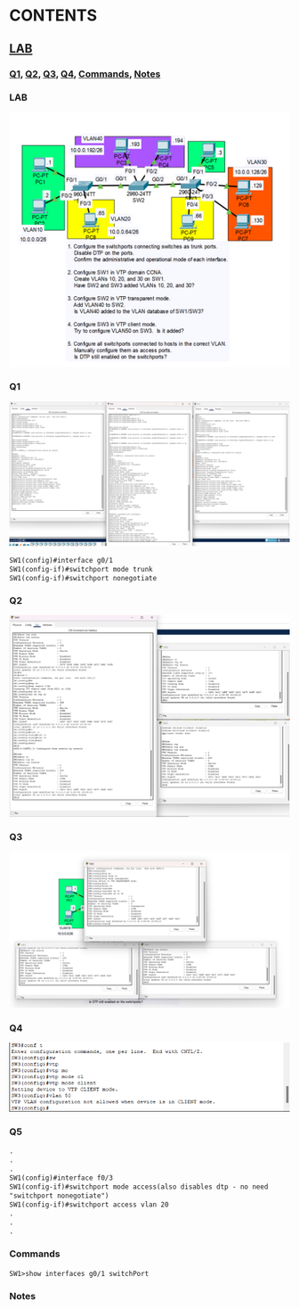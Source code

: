 # CONTENTS

## [LAB](#lab)
### [Q1](#q1), [Q2](#q2), [Q3](#q3), [Q4](#q4), [Commands](#commands), [Notes](#notes)

### <a name="lab"></a>LAB

<img src="../00-files/PacketTracer_d0Hqad74CA.png" alt="Resim" width="800">

### <a name="q1"></a>Q1

<img src="../00-files/PacketTracer_6OmUjvgTdU.png" alt="Resim" >

```
SW1(config)#interface g0/1
SW1(config-if)#switchport mode trunk 
SW1(config-if)#switchport nonegotiate
```

### <a name="q2"></a>Q2

<img src="../00-files/PacketTracer_5NMmbMX5LC.png" alt="Resim" >

### <a name="q3"></a>Q3

<img src="../00-files/PacketTracer_QFcU1FOKee.png" alt="Resim" >

### <a name="q4"></a>Q4

<img src="../00-files/PacketTracer_6B1aCHhu1q.png" alt="Resim" >

### <a name="q5"></a>Q5

```
.
.
.
SW1(config)#interface f0/3
SW1(config-if)#switchport mode access(also disables dtp - no need "switchport nonegotiate")
SW1(config-if)#switchport access vlan 20
.
.
.
```

### <a name="commands"></a>Commands

```
SW1>show interfaces g0/1 switchPort
```

### <a name="notes"></a>Notes